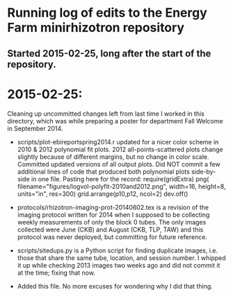 # Running log of edits to the Energy Farm minirhizotron repository

## Started 2015-02-25, long after the start of the repository.

# 2015-02-25:

Cleaning up uncommitted changes left from last time I worked in this directory, which was while preparing a poster for department Fall Welcome in September 2014. 

* scripts/plot-ebireportspring2014.r updated for a nicer color scheme in 2010 & 2012 polynomial fit plots. 2012 all-points-scattered plots change slightly because of different margins, but no change in color scale. Committed updated versions of all output plots. Did NOT commit a few additional lines of code that produced both polynomial plots side-by-side in one file. Pasting here for the record:
	require(gridExtra)
	png(
		filename="figures/logvol-polyfit-2010and2012.png",
		width=16,
		height=8,
		units="in",
		res=300)
	grid.arrange(p10,p12, ncol=2)
	dev.off()

* protocols/rhizotron-imaging-prot-20140602.tex is a revision of the imaging protocol written for 2014 when I supposed to be collecting weekly measurements of only the block 0 tubes. The only images collected were June (CKB) and August (CKB, TLP, TAW) and this protocol was never deployed, but committing for future reference.

* scripts/sitedups.py is a Python script for finding duplicate images, i.e. those that share the same tube, location, and session number. I whipped it up while checking 2013 images two weeks ago and did not commit it at the time; fixing that now.

* Added this file. No more excuses for wondering why I did that thing.
